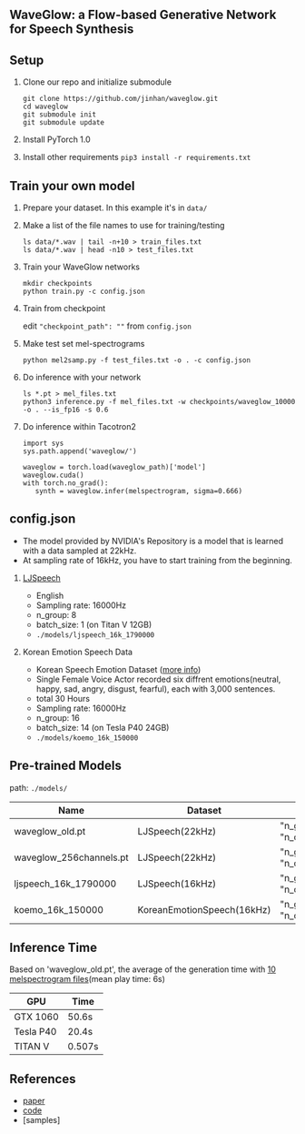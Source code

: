 ## WaveGlow: a Flow-based Generative Network for Speech Synthesis

## Setup

1. Clone our repo and initialize submodule

    ```command
    git clone https://github.com/jinhan/waveglow.git
    cd waveglow
    git submodule init
    git submodule update
    ```

2. Install PyTorch 1.0 

3. Install other requirements `pip3 install -r requirements.txt`


## Train your own model

1. Prepare your dataset. In this example it's in `data/`

2. Make a list of the file names to use for training/testing

    ```command
    ls data/*.wav | tail -n+10 > train_files.txt
    ls data/*.wav | head -n10 > test_files.txt
    ```

3. Train your WaveGlow networks

    ```command
    mkdir checkpoints
    python train.py -c config.json
    ```

4. Train from checkpoint
    
    edit `"checkpoint_path": ""` from `config.json`

5. Make test set mel-spectrograms

    `python mel2samp.py -f test_files.txt -o . -c config.json`

6. Do inference with your network

    ```command
    ls *.pt > mel_files.txt
    python3 inference.py -f mel_files.txt -w checkpoints/waveglow_10000 -o . --is_fp16 -s 0.6
    ```
   
7. Do inference within Tacotron2 
   
    ```command
    import sys
    sys.path.append('waveglow/')

    waveglow = torch.load(waveglow_path)['model']
    waveglow.cuda()
    with torch.no_grad():
       synth = waveglow.infer(melspectrogram, sigma=0.666)
    ```
   

## config.json

- The model provided by NVIDIA's Repository is a model that is learned with a data sampled at 22kHz.
- At sampling rate of 16kHz, you have to start training from the beginning.

1. [LJSpeech](https://keithito.com/LJ-Speech-Dataset/)
    * English
    * Sampling rate: 16000Hz
    * n_group: 8
    * batch_size: 1 (on Titan V 12GB)
    * `./models/ljspeech_16k_1790000`

2. Korean Emotion Speech Data
    * Korean Speech Emotion Dataset ([more info](http://aicompanion.or.kr/kor/main/))
    * Single Female Voice Actor recorded six diffrent emotions(neutral, happy, sad, angry, disgust, fearful), each with 3,000 sentences.
    * total 30 Hours
    * Sampling rate: 16000Hz
    * n_group: 16
    * batch_size: 14 (on Tesla P40 24GB)
    * `./models/koemo_16k_150000`
    
    
## Pre-trained Models
path: `./models/`

| Name  | Dataset | Note | epochs
| - | -| - | - |
| waveglow_old.pt | LJSpeech(22kHz) | "n_group": 8, "n_channels":512 ||
| waveglow_256channels.pt | LJSpeech(22kHz) | "n_group": 8, "n_channels":256 ||
| ljspeech_16k_1790000 | LJSpeech(16kHz) | "n_group": 8, "n_channels":512 | 137 |
| koemo_16k_150000 | KoreanEmotionSpeech(16kHz) | "n_group": 16, "n_channels":512 | 117 |


## Inference Time
Based on 'waveglow_old.pt', the average of the generation time with [10 melspectrogram files](https://drive.google.com/file/d/1g_VXK2lpP9J25dQFhQwx7doWl_p20fXA/view?usp=sharing)(mean play time: 6s)

| GPU  | Time |
| - | - |
| GTX 1060  | 50.6s  |
| Tesla P40  | 20.4s  |
| TITAN V | 0.507s |

## References
- [paper]
- [code] 
- [samples]


[code]: https://github.com/NVIDIA/waveglow
[website]: https://nv-adlr.github.io/WaveGlow
[paper]: https://arxiv.org/abs/1811.00002
